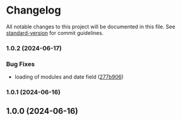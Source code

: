 # Changelog

All notable changes to this project will be documented in this file. See [standard-version](https://github.com/conventional-changelog/standard-version) for commit guidelines.

### 1.0.2 (2024-06-17)


### Bug Fixes

* loading of modules and date field ([277b906](https://github.com/OpenHPS/openhps-protobuf/commit/277b90630b3616eafb03b194250c9e136fb62d87))

### 1.0.1 (2024-06-16)

## 1.0.0 (2024-06-16)
